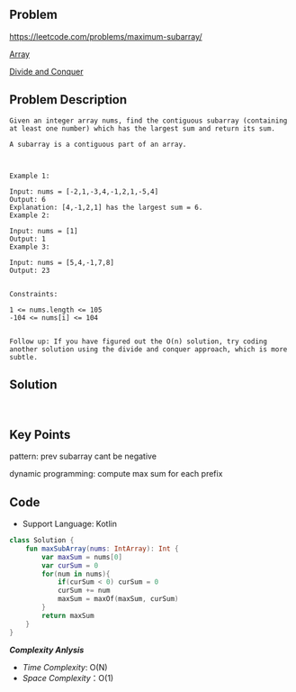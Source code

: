 ## Problem

https://leetcode.com/problems/maximum-subarray/

[Array](https://leetcode.com/tag/array) 

[Divide and Conquer](https://leetcode.com/tag/divide-and-conquer)


## Problem Description

```
Given an integer array nums, find the contiguous subarray (containing at least one number) which has the largest sum and return its sum.

A subarray is a contiguous part of an array.

 

Example 1:

Input: nums = [-2,1,-3,4,-1,2,1,-5,4]
Output: 6
Explanation: [4,-1,2,1] has the largest sum = 6.
Example 2:

Input: nums = [1]
Output: 1
Example 3:

Input: nums = [5,4,-1,7,8]
Output: 23
 

Constraints:

1 <= nums.length <= 105
-104 <= nums[i] <= 104
 

Follow up: If you have figured out the O(n) solution, try coding another solution using the divide and conquer approach, which is more subtle.
```

## Solution

​	


## Key Points

pattern: prev subarray cant be negative

dynamic programming: compute max sum for each prefix

## Code

- Support Language: Kotlin

```kotlin
class Solution {
    fun maxSubArray(nums: IntArray): Int {
        var maxSum = nums[0]
        var curSum = 0
        for(num in nums){
            if(curSum < 0) curSum = 0
            curSum += num
            maxSum = maxOf(maxSum, curSum)
        }
        return maxSum
    }
}
```

**_Complexity Anlysis_**

- _Time Complexity_: O(N)
- _Space Complexity_：O(1)

